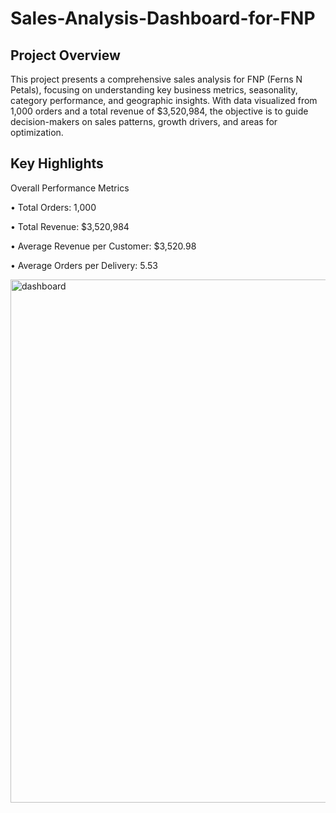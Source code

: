 # Sales-Analysis-Dashboard-for-FNP

## Project Overview

This project presents a comprehensive sales analysis for FNP (Ferns N Petals), focusing on understanding key business metrics, seasonality, category performance, and geographic insights. With data visualized from 1,000 orders and a total revenue of $3,520,984, the objective is to guide decision-makers on sales patterns, growth drivers, and areas for optimization.

## Key Highlights

Overall Performance Metrics

 •	Total Orders: 1,000
 
 •	Total Revenue: $3,520,984
 
 •	Average Revenue per Customer: $3,520.98
 
 •	Average Orders per Delivery: 5.53
 
<img width="1830" height="837" alt="dashboard" src="https://github.com/user-attachments/assets/273d7d0f-6d28-45c3-bc93-4a7ce958b10a" />

